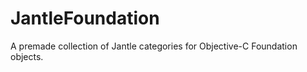 JantleFoundation
================

A premade collection of Jantle categories for Objective-C Foundation objects. 

